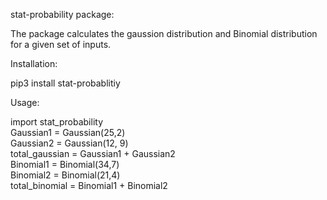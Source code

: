 stat-probability package:

The package calculates the gaussion distribution and Binomial distribution for a given
set of inputs.

Installation:

pip3 install stat-probablitiy

Usage:

import stat_probability <br />
Gaussian1 = Gaussian(25,2) <br />
Gaussian2 = Gaussian(12, 9) <br />
total_gaussian = Gaussian1 + Gaussian2 <br />
Binomial1 = Binomial(34,7) <br />
Binomial2 = Binomial(21,4) <br />
total_binomial = Binomial1 + Binomial2 <br />